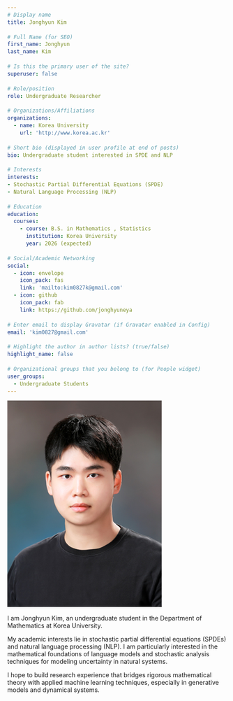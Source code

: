 ```yaml
---
# Display name
title: Jonghyun Kim

# Full Name (for SEO)
first_name: Jonghyun
last_name: Kim

# Is this the primary user of the site?
superuser: false

# Role/position
role: Undergraduate Researcher

# Organizations/Affiliations
organizations:
  - name: Korea University
    url: 'http://www.korea.ac.kr'

# Short bio (displayed in user profile at end of posts)
bio: Undergraduate student interested in SPDE and NLP

# Interests
interests:
- Stochastic Partial Differential Equations (SPDE)
- Natural Language Processing (NLP)

# Education
education:
  courses:
    - course: B.S. in Mathematics , Statistics
      institution: Korea University
      year: 2026 (expected)

# Social/Academic Networking
social:
  - icon: envelope
    icon_pack: fas
    link: 'mailto:kim0827k@gmail.com'
  - icon: github
    icon_pack: fab
    link: https://github.com/jonghyuneya

# Enter email to display Gravatar (if Gravatar enabled in Config)
email: 'kim0827@gmail.com'

# Highlight the author in author lists? (true/false)
highlight_name: false

# Organizational groups that you belong to (for People widget)
user_groups:
  - Undergraduate Students
---
```

![sample](김종현.jpg)


I am Jonghyun Kim, an undergraduate student in the Department of Mathematics at Korea University.

My academic interests lie in stochastic partial differential equations (SPDEs) and natural language processing (NLP). I am particularly interested in the mathematical foundations of language models and stochastic analysis techniques for modeling uncertainty in natural systems.

I hope to build research experience that bridges rigorous mathematical theory with applied machine learning techniques, especially in generative models and dynamical systems.

